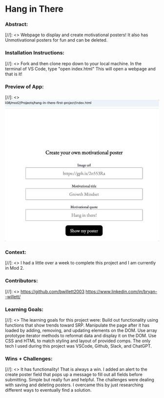 # Hang in There  

### Abstract:
[//]: <> Webpage to display and create motivational posters! It also has Unmotivational posters for fun and can be deleted.

### Installation Instructions:
[//]: <> Fork and then clone repo down to your local machine. In the terminal of VS Code, type "open index.html" This will open a webpage and that is it!

### Preview of App:
[//]: <> ![Demo of the feature](hang-in-thereGIF.gif)

### Context:
[//]: <> I had a little over a week to complete this project and I am currently in Mod 2.

### Contributors:
[//]: <> https://github.com/bwillett2003 https://www.linkedin.com/in/bryan--willett/

### Learning Goals:
[//]: <> The learning goals for this project were: Build out functionality using functions that show trends toward SRP. Manipulate the page after it has loaded by adding, removing, and updating elements on the DOM. Use array prototype iterator methods to reformat data and display it on the DOM. Use CSS and HTML to match styling and layout of provided comps. The only tech I used during this project was VSCode, Github, Slack, and ChatGPT.

### Wins + Challenges:
[//]: <> It has functionality! That is always a win. I added an alert to the create poster field that pops up a message to fill out all fields before submitting. Simple but really fun and helpful. The challenges were dealing with saving and deleting posters. I overcame this by just researching different ways to eventually find a solution.
